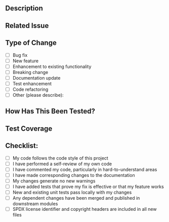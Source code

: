 ## Description

<!-- Describe your changes in detail -->

## Related Issue

<!-- Please link to the issue here: -->

## Type of Change

<!-- Please check the one that applies to this PR using "x". -->

- [ ] Bug fix
- [ ] New feature
- [ ] Enhancement to existing functionality
- [ ] Breaking change
- [ ] Documentation update
- [ ] Test enhancement
- [ ] Code refactoring
- [ ] Other (please describe):

## How Has This Been Tested?

<!-- Please describe the tests that you ran to verify your changes. -->

## Test Coverage

<!-- Please describe the test coverage for your changes. -->

## Checklist:

<!-- Go over all the following points, and put an "x" in all the boxes that apply. -->

- [ ] My code follows the code style of this project
- [ ] I have performed a self-review of my own code
- [ ] I have commented my code, particularly in hard-to-understand areas
- [ ] I have made corresponding changes to the documentation
- [ ] My changes generate no new warnings
- [ ] I have added tests that prove my fix is effective or that my feature works
- [ ] New and existing unit tests pass locally with my changes
- [ ] Any dependent changes have been merged and published in downstream modules
- [ ] SPDX license identifier and copyright headers are included in all new files